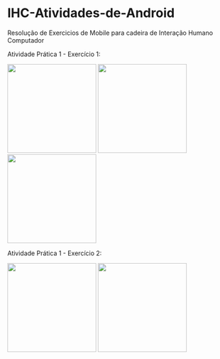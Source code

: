 # IHC-Atividades-de-Android
Resolução de Exercicios de Mobile para cadeira de Interação Humano Computador

Atividade Prática 1 - Exercício 1:

<img src="https://github.com/grpartichelli/IHC-Atividades-de-Android/blob/master/Imagens/p1ex1/1.jpeg" width="200">
<img src="https://github.com/grpartichelli/IHC-Atividades-de-Android/blob/master/Imagens/p1ex1/2.jpeg" width="200">
<img src="https://github.com/grpartichelli/IHC-Atividades-de-Android/blob/master/Imagens/p1ex1/3.jpeg" width="200">


Atividade Prática 1 - Exercício 2:

<img src="https://github.com/grpartichelli/IHC-Atividades-de-Android/blob/master/Imagens/p1ex2/1.jpg" width="200">
<img src="https://github.com/grpartichelli/IHC-Atividades-de-Android/blob/master/Imagens/p1ex2/2.jpg" width="200">



